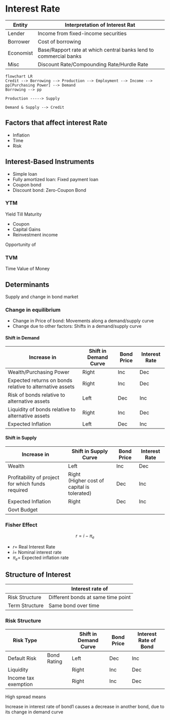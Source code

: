 # Interest Rate

| Entity    | Interpretation of Interest Rat                               |
| --------- | ------------------------------------------------------------ |
| Lender    | Income from fixed-income securities                          |
| Borrower  | Cost of borrowing                                            |
| Economist | Base/Rapport rate at which central banks lend to commercial banks |
| Misc      | Discount Rate/Compounding Rate/Hurdle Rate                   |

```mermaid
flowchart LR
Credit --> Borrowing --> Production --> Employment --> Income --> pp[Purchasing Power] --> Demand
Borrowing --> pp

Production -----> Supply

Demand & Supply --> Credit
```

## Factors that affect interest Rate

- Inflation
- Time
- Risk

## Interest-Based Instruments

- Simple loan
- Fully amortized loan: Fixed payment loan
- Coupon bond
- Discount bond: Zero-Coupon Bond

### YTM

Yield Till Maturity

- Coupon
- Capital Gains
- Reinvestment income

Opportunity of 

### TVM

Time Value of Money

## Determinants

Supply and change in bond market

### Change in equilibrium

- Change in Price of bond: Movements along a demand/supply curve
- Change due to other factors: Shifts in a demand/supply curve

#### Shift in Demand

| Increase in                                              | Shift in Demand Curve | Bond Price | Interest Rate |
| -------------------------------------------------------- | --------------------- | ---------- | ------------- |
| Wealth/Purchasing Power                                  | Right                 | Inc        | Dec           |
| Expected returns on bonds relative to alternative assets | Right                 | Inc        | Dec           |
| Risk of bonds relative to alternative assets             | Left                  | Dec        | Inc           |
| Liquidity of bonds relative to alternative assets        | Right                 | Inc        | Dec           |
| Expected Inflation                                       | Left                  | Dec        | Inc           |

####  Shift in Supply

| Increase in                                       | Shift in Supply Curve                            | Bond Price | Interest Rate |
| ------------------------------------------------- | ------------------------------------------------ | ---------- | ------------- |
| Wealth                                            | Left                                             | Inc        | Dec           |
| Profitability of project for which funds required | Right<br />(Higher cost of capital is tolerated) | Dec        | Inc           |
| Expected Inflation                                | Right                                            | Dec        | Inc           |
| Govt Budget                                       |                                                  |            |               |

### Fisher Effect

$$
r = i - \pi_e
$$

- $r =$ Real Interest Rate
- $i=$ Nominal interest rate
- $\pi_e =$ Expected inflation rate

## Structure of Interest

|                | Interest rate of                   |
| -------------- | ---------------------------------- |
| Risk Structure | Different bonds at same time point |
| Term Structure | Same bond over time                |

### Risk Structure

| Risk Type            |             | Shift in Demand Curve | Bond Price | Interest Rate of Bond |
| -------------------- | ----------- | --------------------- | ---------- | --------------------- |
| Default Risk         | Bond Rating | Left                  | Dec        | Inc                   |
| Liquidity            |             | Right                 | Inc        | Dec                   |
| Income tax exemption |             | Right                 | Inc        | Dec                   |

High spread means 

Increase in interest rate of bond1 causes a decrease in another bond, due to its change in demand curve

